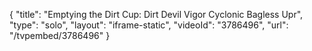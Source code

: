 {
    "title": "Emptying the Dirt Cup: Dirt Devil Vigor Cyclonic Bagless Upr",
    "type": "solo",
    "layout": "iframe-static",
    "videoId": "3786496",
    "url": "\/tvpembed\/3786496"
}